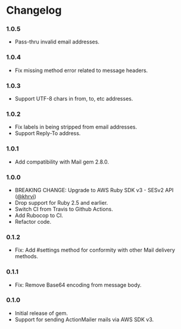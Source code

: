 # Changelog

### 1.0.5

- Pass-thru invalid email addresses.

### 1.0.4

- Fix missing method error related to message headers.

### 1.0.3

- Support UTF-8 chars in from, to, etc addresses.

### 1.0.2

- Fix labels in being stripped from email addresses.
- Support Reply-To address.

### 1.0.1

- Add compatibility with Mail gem 2.8.0.

### 1.0.0

- BREAKING CHANGE: Upgrade to AWS Ruby SDK v3 - SESv2 API ([@khrvi](https://github.com/khrvi))
- Drop support for Ruby 2.5 and earlier.
- Switch CI from Travis to Github Actions.
- Add Rubocop to CI.
- Refactor code.

### 0.1.2

- Fix: Add #settings method for conformity with other Mail delivery methods.

### 0.1.1

- Fix: Remove Base64 encoding from message body.

### 0.1.0

- Initial release of gem.
- Support for sending ActionMailer mails via AWS SDK v3.
